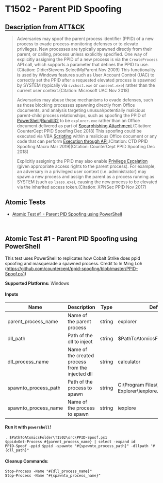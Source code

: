 # T1502 - Parent PID Spoofing
## [Description from ATT&CK](https://attack.mitre.org/wiki/Technique/T1502)
<blockquote>Adversaries may spoof the parent process identifier (PPID) of a new process to evade process-monitoring defenses or to elevate privileges. New processes are typically spawned directly from their parent, or calling, process unless explicitly specified. One way of explicitly assigning the PPID of a new process is via the <code>CreateProcess</code> API call, which supports a parameter that defines the PPID to use.(Citation: DidierStevens SelectMyParent Nov 2009) This functionality is used by Windows features such as User Account Control (UAC) to correctly set the PPID after a requested elevated process is spawned by SYSTEM (typically via <code>svchost.exe</code> or <code>consent.exe</code>) rather than the current user context.(Citation: Microsoft UAC Nov 2018)

Adversaries may abuse these mechanisms to evade defenses, such as those blocking processes spawning directly from Office documents, and analysis targeting unusual/potentially malicious parent-child process relationships, such as spoofing the PPID of [PowerShell](https://attack.mitre.org/techniques/T1086)/[Rundll32](https://attack.mitre.org/techniques/T1085) to be <code>explorer.exe</code> rather than an Office document delivered as part of [Spearphishing Attachment](https://attack.mitre.org/techniques/T1193).(Citation: CounterCept PPID Spoofing Dec 2018) This spoofing could be executed via VBA [Scripting](https://attack.mitre.org/techniques/T1064) within a malicious Office document or any code that can perform [Execution through API](https://attack.mitre.org/techniques/T1106).(Citation: CTD PPID Spoofing Macro Mar 2019)(Citation: CounterCept PPID Spoofing Dec 2018)

Explicitly assigning the PPID may also enable [Privilege Escalation](https://attack.mitre.org/tactics/TA0004) (given appropriate access rights to the parent process). For example, an adversary in a privileged user context (i.e. administrator) may spawn a new process and assign the parent as a process running as SYSTEM (such as <code>lsass.exe</code>), causing the new process to be elevated via the inherited access token.(Citation: XPNSec PPID Nov 2017)</blockquote>

## Atomic Tests

- [Atomic Test #1 - Parent PID Spoofing using PowerShell](#atomic-test-1---parent-pid-spoofing-using-powershell)


<br/>

## Atomic Test #1 - Parent PID Spoofing using PowerShell
This test uses PowerShell to replicates how Cobalt Strike does ppid spoofing and masquerade a spawned process.
Credit to In Ming Loh (https://github.com/countercept/ppid-spoofing/blob/master/PPID-Spoof.ps1)

**Supported Platforms:** Windows


#### Inputs
| Name | Description | Type | Default Value | 
|------|-------------|------|---------------|
| parent_process_name | Name of the parent process | string | explorer|
| dll_path | Path of the dll to inject | string | $PathToAtomicsFolder\T1502\bin\calc.dll|
| dll_process_name | Name of the created process from the injected dll | string | calculator|
| spawnto_process_path | Path of the process to spawn | string | C:\Program Files\Internet Explorer\iexplore.exe|
| spawnto_process_name | Name of the process to spawn | string | iexplore|


#### Run it with `powershell`! 
```
. $PathToAtomicsFolder\T1502\src\PPID-Spoof.ps1
$ppid=Get-Process #{parent_process_name} | select -expand id
PPID-Spoof -ppid $ppid -spawnto "#{spawnto_process_path}" -dllpath "#{dll_path}"
```


#### Cleanup Commands:
```
Stop-Process -Name "#{dll_process_name}"
Stop-Process -Name "#{spawnto_process_name}"
```

<br/>

